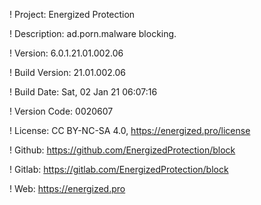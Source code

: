 ! Project: Energized Protection

! Description: ad.porn.malware blocking.

! Version: 6.0.1.21.01.002.06

! Build Version: 21.01.002.06

! Build Date: Sat, 02 Jan 21 06:07:16

! Version Code: 0020607

! License: CC BY-NC-SA 4.0, https://energized.pro/license

! Github: https://github.com/EnergizedProtection/block

! Gitlab: https://gitlab.com/EnergizedProtection/block


! Web: https://energized.pro

